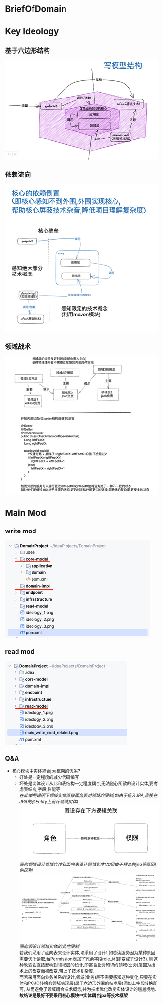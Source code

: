 # BriefOfDomain

# Key Ideology
## 基于六边形结构
![ideology_1.png](img/ideology_1.png)
## 依赖流向
![ideology_2.png](img/ideology_2.png)
## 领域战术
![ideology_3.png](img/ideology_3.png)
# Main Mod
## write mod
![main_write_mod_related.png](img/main_write_mod_related.png)
## read mod
![main_read_mod_related.png](img/main_read_mod_related.png)
## Q&A
* 核心模块中实体耦合jpa框架的优劣?  
    * 好处是一定程度的减少代码编写  
    * 坏处是实体设计从此和表结构一定程度耦合,无法随心所欲的设计实体,要考虑表结构,字段,性能等  
      _在此举例说明下领域实体直接面向表对领域的限制(如由于接入JPA,直接在JPA的@Entity上设计领域实体)_  
      ![example_relation.png](img/example_relation.png)  
      _面向领域设计领域实体和面向表设计领域实体(如因由于耦合的jpa等原因)的区别_  
      ![difference_between_designs.png](img/difference_between_designs.png)    
      _面向表设计领域实体的其他限制_    
          若我们采用了面向表来设计实体,如采用了设计1,如若读服务因为某种原因需要优化读取,给Permission表加了冗余字段role_id(即变成了设计3),
      则这种改变会直接影响到领域层的设计,即富含业务知识的领域(业务)层因为技术上的改变而被改变,带上了技术复杂度.  
          而若采用面向业务关系的设计,领域(业务)层不需要感知这种变化,只要在实体和POJO转换的领域实现层(属于六边形外围的技术层)添加上字段转换即可,
      从而避免了领域耦合技术概念,并为技术优化改变实体设计的尴尬境地.    
      __故结论是最好不要采用核心模块中实体耦合jpa等技术框架__
  
